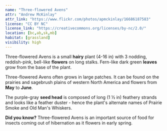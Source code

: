 ```yaml
---
name: "Three-flowered Avens"
attr: "Andrew McKinlay"
attr_link: "https://www.flickr.com/photos/apmckinlay/16686187583"
license: "CC BY NC"
license_link: "https://creativecommons.org/licenses/by-nc/2.0/"
location: [bc,ab,sk,mb]
habitat: [grassland]
visibility: high
---
```

Three-flowered Avens is a small **hairy** plant (4-16 in) with 3 nodding, reddish-pink, bell-like **flowers** on long stalks. Fern-like dark green **leaves** grow from the base of the plant.

Three-flowered Avens often grows in large patches. It can be found on the prairies and sagebrush plains of western North America and flowers from **May** to **June**.

The purple-gray **seed head** is composed of long (1 ½ in) feathery strands and looks like a feather duster - hence the plant's alternate names of Prairie Smoke and Old Man's Whiskers.

**Did you know?** Three-flowered Avens is an important source of food for insects coming out of hibernation as it flowers in early spring.

